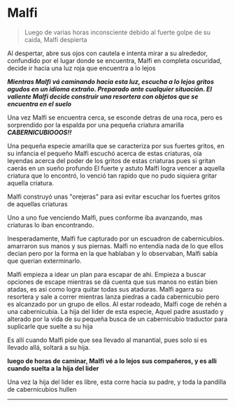# Malfi
>Luego de varias horas inconsciente debido al fuerte golpe de su caida, Malfi despierta

Al despertar, abre sus ojos con cautela e intenta mirar a su alrededor, confundido por el lugar donde se encuentra, Malfi en completa oscuridad, decide ir hacia una luz roja que encuentra a lo lejos

**_Mientras Malfi vá caminando hacia esta luz, escucha a lo lejos gritos agudos en un idioma extraño. Preparado ante cualquier situación. El valiente Malfi decide construir una resortera con objetos que se encuentra en el suelo_** 

Una vez Malfi se encuentra cerca, se esconde detras de una roca, pero es sorprendido por la espalda por una pequeña criatura amarilla
**_CABERNICUBIOOOS!!_**

Una pequeña especie amarilla que se caracteriza por sus fuertes gritos, en su infancia el pequeño Malfi escuchó acerca de estas criaturas, oía leyendas acerca del poder de los gritos de estas criaturas pues si gritan caerás en un sueño profundo
El fuerte y astuto Malfi logra vencer a aquella criatura que lo encontró, lo venció tan rapido que no pudo siquiera gritar aquella criatura.

Malfi construyó unas "orejeras" para asi evitar escuchar los fuertes gritos de aquellas criaturas

Uno a uno fue venciendo Malfi, pues conforme iba avanzando, mas criaturas lo iban encontrando.

Inesperadamente, Malfi fue capturado por un escuadron de cabernicubios. amarraron sus manos y sus piernas. Malfi no entendía nada de lo que ellos decian pero por la forma en la que hablaban y lo observaban, Malfi sabía que querian exterminarlo.

Malfi empieza a idear un plan para escapar de ahi. Empieza a buscar opciones de escape mientras se dá cuenta que sus manos no están bien atadas, es asi como logra quitar todas sus ataduras.
Malfi agarra su resortera y sale a correr mientras lanza piedras a cada cabernicubio pero es alcanzado por un grupo de ellos. Al estar rodeado, Malfi coge de rehén a una cabernicubia.
La hija del lider de esta especie, Aquel padre asustado y alterado por la vida de su pequeña busca de un cabernicubio traductor para suplicarle que suelte a su hija

Es allí cuando Malfi pide que sea llevado al manantial, pues solo si es llevado allá, soltará a su hija.

**__luego de horas de caminar, Malfi vé a lo lejos sus compañeros, y es alli cuando suelta a la hija del lider__**

Una vez la hija del lider es libre, esta corre hacia su padre, y toda la pandilla de cabernicubios hullen

---
#


